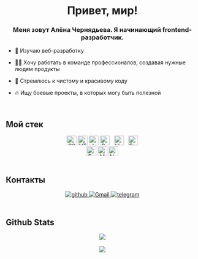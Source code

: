 <div align="center">
  <h1>Привет, мир!</h1>
</div>

### <div align="center">Меня зовут Алёна Чернядьева. Я начинающий frontend-разработчик.</div> 

- 🔭 Изучаю веб-разработку

- 🧑‍💻 Хочу работать в команде профессионалов, создавая нужные людям продукты

- 📝 Стремлюсь к чистому и красивому коду

- 🔥 Ищу боевые проекты, в которых могу быть полезной

<br/>

## Мой стек  
<div align="center">  

<img src="https://img.shields.io/badge/CSS3-282C34?logo=css3&logoColor=E34F26" alt="CSS3 logo" title="HTML5" height="25" />
<img src="https://img.shields.io/badge/HTML5-282C34?logo=html5&logoColor=E34F26" alt="HTML5 logo" title="HTML5" height="25" />
<img src="https://img.shields.io/badge/JavaScript-282C34?logo=javascript&logoColor=F7DF1E" alt="JavaScript logo" title="JavaScript" height="25" />
<img src="https://img.shields.io/badge/React-282C34?logo=react&logoColor=61DAFB" alt="React logo" title="React" height="25" />
&nbsp;
<img src="https://img.shields.io/badge/VS%20Code-282C34?logo=visual-studio-code&logoColor=007ACC" alt="Visual Studio Code logo" title="Visual Studio Code" height="25" />
&nbsp;
<img src="https://img.shields.io/badge/Figma-282C34?logo=figma&logoColor=007ACC" alt="Figma logo" title="Figma" height="25" />
</div>
<div align="center">  
<img src="https://img.shields.io/badge/Express-282C34?logo=express&logoColor=FFFFFF" alt="Express.js logo" title="Express.js" height="25" />
<img src="https://img.shields.io/badge/MongoDB-282C34?logo=mongodb&logoColor=47A248" alt="MongoDB logo" title="MongoDB" height="25" />
<img src="https://img.shields.io/badge/Node.js-282C34?logo=node.js&logoColor=339933" alt="Node.js logo" title="Node.js" height="25" />
</div>
<br/>

## Контакты 
<div align="center">
<a href="https://github.com/acherrry" target="_blank">
<img src=https://img.shields.io/badge/github-%2324292e.svg?&style=for-the-badge&logo=github&logoColor=white alt=github style="margin-bottom: 5px;" />
</a>
<a href="mailto:alyonka_chernyadeva@mail.ru" target="_blank">
<img src=https://img.shields.io/badge/gmail-%2324292e.svg?&style=for-the-badge&logo=gmail&logoColor=white alt=Gmail style="margin-bottom: 5px;" />
</a>  
<a href="http://t.me/a_chery" target="_blank">
<img src=https://img.shields.io/badge/telegram-%2324292e.svg?&style=for-the-badge&logo=telegram&logoColor=white alt=telegram style="margin-bottom: 5px;" />
</a>  
</div>  
  
<br/> 

## Github Stats  
<div align="center"><img src="https://github-readme-stats.vercel.app/api/top-langs/?username=acherrry&hide_border=true&layout=compact" align="center" /></div>  
<br/>  
<div align="center">
<img src="https://komarev.com/ghpvc/?username=acherrry&&style=flat-square" align="center" />
</div>  
  
<br/> 